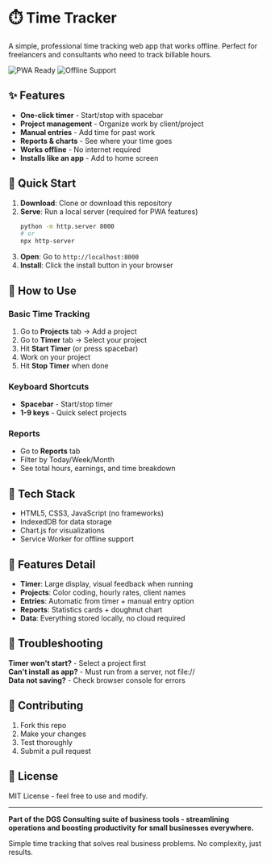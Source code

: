 # ⏱️ Time Tracker

A simple, professional time tracking web app that works offline. Perfect for freelancers and consultants who need to track billable hours.

![PWA Ready](https://img.shields.io/badge/PWA-Ready-brightgreen)
![Offline Support](https://img.shields.io/badge/Offline-Supported-blue)

## ✨ Features

- **One-click timer** - Start/stop with spacebar
- **Project management** - Organize work by client/project
- **Manual entries** - Add time for past work
- **Reports & charts** - See where your time goes
- **Works offline** - No internet required
- **Installs like an app** - Add to home screen

## 🚀 Quick Start

1. **Download**: Clone or download this repository
2. **Serve**: Run a local server (required for PWA features)
   ```bash
   python -m http.server 8000
   # or
   npx http-server
   ```
3. **Open**: Go to `http://localhost:8000`
4. **Install**: Click the install button in your browser

## 📖 How to Use

### Basic Time Tracking
1. Go to **Projects** tab → Add a project
2. Go to **Timer** tab → Select your project
3. Hit **Start Timer** (or press spacebar)
4. Work on your project
5. Hit **Stop Timer** when done

### Keyboard Shortcuts
- **Spacebar** - Start/stop timer
- **1-9 keys** - Quick select projects

### Reports
- Go to **Reports** tab
- Filter by Today/Week/Month
- See total hours, earnings, and time breakdown

## 🔧 Tech Stack

- HTML5, CSS3, JavaScript (no frameworks)
- IndexedDB for data storage
- Chart.js for visualizations
- Service Worker for offline support

## 📱 Features Detail

- **Timer**: Large display, visual feedback when running
- **Projects**: Color coding, hourly rates, client names
- **Entries**: Automatic from timer + manual entry option
- **Reports**: Statistics cards + doughnut chart
- **Data**: Everything stored locally, no cloud required

## 🐛 Troubleshooting

**Timer won't start?** - Select a project first  
**Can't install as app?** - Must run from a server, not file://  
**Data not saving?** - Check browser console for errors  

## 🤝 Contributing

1. Fork this repo
2. Make your changes
3. Test thoroughly
4. Submit a pull request

## 📄 License

MIT License - feel free to use and modify.

---

**Part of the DGS Consulting suite of business tools - streamlining operations and boosting productivity for small businesses everywhere.**

Simple time tracking that solves real business problems. No complexity, just results.
